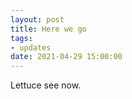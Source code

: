 ```yaml
---
layout: post
title: Here we go
tags: 
- updates
date: 2021-04-29 15:00:00
---
```

Lettuce see now. 
